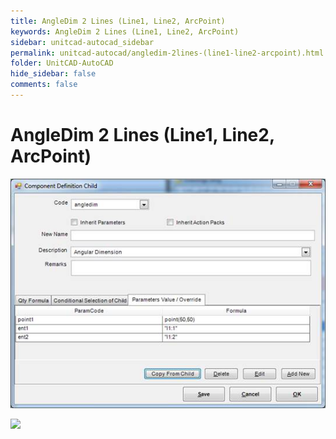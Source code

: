 ```yaml
---
title: AngleDim 2 Lines (Line1, Line2, ArcPoint)
keywords: AngleDim 2 Lines (Line1, Line2, ArcPoint)
sidebar: unitcad-autocad_sidebar
permalink: unitcad-autocad/angledim-2lines-(line1-line2-arcpoint).html
folder: UnitCAD-AutoCAD
hide_sidebar: false
comments: false
---
```

# AngleDim 2 Lines (Line1, Line2, ArcPoint)


![](/images/angledim2line-comp-def-child.jpg)

![](/images/angledim2line-drawing2.png)
